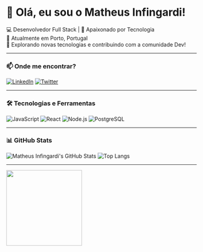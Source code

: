 # 👋 Olá, eu sou o Matheus Infingardi!

💻 Desenvolvedor Full Stack | 🚀 Apaixonado por Tecnologia  
📍 Atualmente em Porto, Portugal  
🎯 Explorando novas tecnologias e contribuindo com a comunidade Dev!  

---

### 📫 Onde me encontrar?
[![LinkedIn](https://img.shields.io/badge/LinkedIn-000?style=for-the-badge&logo=linkedin&logoColor=0A66C2)](https://www.linkedin.com/in/matheusinfingardi/)
[![Twitter](https://img.shields.io/badge/Twitter-000?style=for-the-badge&logo=twitter&logoColor=1DA1F2)](https://twitter.com/matheusinfing)

---

### 🛠 Tecnologias e Ferramentas
![JavaScript](https://img.shields.io/badge/JavaScript-000?style=for-the-badge&logo=javascript)
![React](https://img.shields.io/badge/React-000?style=for-the-badge&logo=react)
![Node.js](https://img.shields.io/badge/Node.js-000?style=for-the-badge&logo=node.js)
![PostgreSQL](https://img.shields.io/badge/PostgreSQL-000?style=for-the-badge&logo=postgresql)

---

### 📊 GitHub Stats
![Matheus Infingardi's GitHub Stats](https://github-readme-stats.vercel.app/api?username=matheusinfingardi&show_icons=true&theme=radical)
![Top Langs](https://github-readme-stats.vercel.app/api/top-langs/?username=matheusinfingardi&layout=compact&theme=radical)

---

<img src="https://media.giphy.com/media/3o7aD2saalBwwftBIY/giphy.gif" width="200px">
